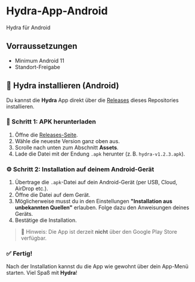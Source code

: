 # Hydra-App-Android
Hydra für Android
## Vorraussetzungen

* Minimum Android 11
* Standort-Freigabe
  
## 📱 Hydra installieren (Android)

Du kannst die **Hydra** App direkt über die [Releases](https://github.com/`<benutzername>`/`<repo-name>`/releases) dieses Repositories installieren.

### 🔽 Schritt 1: APK herunterladen

1. Öffne die [Releases-Seite](https://github.com/EsteCreative/Hydra-App-Android/releases).
2. Wähle die neueste Version ganz oben aus.
3. Scrolle nach unten zum Abschnitt **Assets**.
4. Lade die Datei mit der Endung `.apk` herunter (z. B. `hydra-v1.2.3.apk`).

### ⚙️ Schritt 2: Installation auf deinem Android-Gerät

1. Übertrage die `.apk`-Datei auf dein Android-Gerät (per USB, Cloud, AirDrop etc.).
2. Öffne die Datei auf dem Gerät.
3. Möglicherweise musst du in den Einstellungen **"Installation aus unbekannten Quellen"** erlauben. Folge dazu den Anweisungen deines Geräts.
4. Bestätige die Installation.

> 📌 Hinweis: Die App ist derzeit **nicht** über den Google Play Store verfügbar.

### ✅ Fertig!

Nach der Installation kannst du die App wie gewohnt über dein App-Menü starten. Viel Spaß mit **Hydra**!
